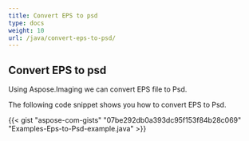 ```yaml
---
title: Convert EPS to psd
type: docs
weight: 10
url: /java/convert-eps-to-psd/
---
```


## **Convert EPS to psd**
Using Aspose.Imaging we can convert EPS file to Psd.

The following code snippet shows you how to convert EPS to Psd.

{{< gist "aspose-com-gists" "07be292db0a393dc95f153f84b28c069" "Examples-Eps-to-Psd-example.java" >}}
